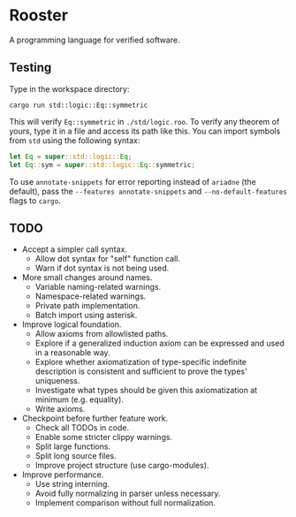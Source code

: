 # Rooster
A programming language for verified software.

## Testing
Type in the workspace directory:

    cargo run std::logic::Eq::symmetric

This will verify `Eq::symmetric` in `./std/logic.roo`.
To verify any theorem of yours, type it in a file
and access its path like this. You can import symbols
from `std` using the following syntax:

```rust
let Eq = super::std::logic::Eq;
let Eq::sym = super::std::logic::Eq::symmetric;
```

To use `annotate-snippets` for error reporting
instead of `ariadne` (the default), pass the
`--features annotate-snippets` and `--no-default-features`
flags to `cargo`.

## TODO
* Accept a simpler call syntax.
  - Allow dot syntax for "self" function call.
  - Warn if dot syntax is not being used.
* More small changes around names.
  - Variable naming-related warnings.
  - Namespace-related warnings.
  - Private path implementation.
  - Batch import using asterisk.
* Improve logical foundation.
  - Allow axioms from allowlisted paths.
  - Explore if a generalized induction axiom can be
    expressed and used in a reasonable way.
  - Explore whether axiomatization of type-specific
    indefinite description is consistent and sufficient
    to prove the types' uniqueness.
  - Investigate what types should be given this
    axiomatization at minimum (e.g. equality).
  - Write axioms.
* Checkpoint before further feature work.
  - Check all TODOs in code.
  - Enable some stricter clippy warnings.
  - Split large functions.
  - Split long source files.
  - Improve project structure (use cargo-modules).
* Improve performance.
  - Use string interning.
  - Avoid fully normalizing in parser unless necessary.
  - Implement comparison without full normalization.
